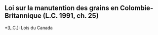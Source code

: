 ## Loi sur la manutention des grains en Colombie-Britannique (L.C. 1991, ch. 25)
  *[L.C.]: Lois du Canada
